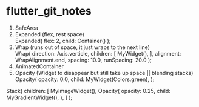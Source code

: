 # flutter_git_notes
1. SafeArea
2. Expanded (flex, rest space) <br/>
  Expanded(
    flex: 2,
    child: Container()
  );
3. Wrap (runs out of space, it just wraps to the next line) <br/>
  Wrap(
    direction: Axis.verticle,
    children: [
      MyWidget(),
    ],
    alignment: WrapAlignment.end,
    spacing: 10.0,
    runSpacing: 20.0
  );
4. AnimatedContainer <br/>
5. Opacity (Widget to disappear but still take up space || blending stacks) <br/>
  Opacity(
    opacity: 0.0,
    child: MyWidget(Colors.green),
  );

  Stack(
    children: [
      MyImageWidget(),
      Opacity(
        opacity: 0.25,
        child: MyGradientWidget(),
      ),
    ]
  );
  
